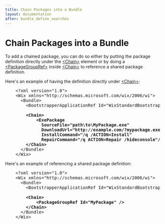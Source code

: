 ```yaml
---
title: Chain Packages into a Bundle
layout: documentation
after: bundle_define_searches
---
```

# Chain Packages into a Bundle

To add a chained package, you can do so either by putting the package definition directly under the <a href="wix_xsd_chain.htm">&lt;Chain&gt;</a> element or by doing a <a href="wix_xsd_packagegroupref.htm">&lt;PackageGroupRef&gt;</a> inside <a href="wix_xsd_chain.htm">&lt;Chain&gt;</a> to reference a shared package definition.

Here's an example of having the definition directly under <a href="wix_xsd_chain.htm">&lt;Chain&gt;</a>:

<pre>    &lt;?xml version=&quot;1.0&quot;&gt;
    &lt;Wix xmlns=&quot;http://schemas.microsoft.com/wix/2006/wi&quot;&gt;
      &lt;Bundle&gt;
        &lt;BootstrapperApplicationRef Id=&quot;WixStandardBootstrapperApplication.RtfLicense&quot; /&gt;

        <strong class="highlight">&lt;Chain&gt;
            &lt;ExePackage
              SourceFile=&quot;path\to\MyPackage.exe&quot;
              DownloadUrl=&quot;http://example.com/?mypackage.exe&quot;
              InstallCommand=&quot;/q /ACTION=Install&quot;
              RepairCommand=&quot;/q ACTION=Repair /hideconsole&quot;/&gt;
        &lt;/Chain&gt;</strong>
      &lt;/Bundle&gt;
    &lt;/Wix&gt;</pre>

<p>Here's an example of referencing a shared package definition:</p>

<pre>    &lt;?xml version=&quot;1.0&quot;&gt;
    &lt;Wix xmlns=&quot;http://schemas.microsoft.com/wix/2006/wi&quot;&gt;
      &lt;Bundle&gt;
        &lt;BootstrapperApplicationRef Id=&quot;WixStandardBootstrapperApplication.RtfLicense&quot; /&gt;

        <strong class="highlight">&lt;Chain&gt;
            &lt;PackageGroupRef Id=&quot;MyPackage&quot; /&gt;
        &lt;/Chain&gt;</strong>
      &lt;/Bundle&gt;
    &lt;/Wix&gt;</pre>
